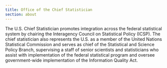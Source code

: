 ```yaml
---
title: Office of the Chief Statistician
section: about
---
```

<p>The U.S. Chief Statistician promotes integration across the federal statistical system by chairing the Interagency Council on Statistical Policy (ICSP). The chief statistician also represents the U.S. as a member of the United Nations Statistical Commission and serves as chief of the Statistical and Science Policy Branch, supervising a staff of senior scientists and statisticians who assist with implementation of the federal statistical program and oversee government-wide implementation of the Information Quality Act.</p>